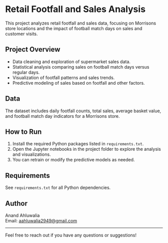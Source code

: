 # Retail Footfall and Sales Analysis

This project analyzes retail footfall and sales data, focusing on Morrisons store locations and the impact of football match days on sales and customer visits.

## Project Overview

- Data cleaning and exploration of supermarket sales data.
- Statistical analysis comparing sales on football match days versus regular days.
- Visualization of footfall patterns and sales trends.
- Predictive modeling of sales based on footfall and other factors.

## Data

The dataset includes daily footfall counts, total sales, average basket value, and football match day indicators for a Morrisons store.

## How to Run

1. Install the required Python packages listed in `requirements.txt`.
2. Open the Jupyter notebooks in the project folder to explore the analysis and visualizations.
3. You can retrain or modify the predictive models as needed.

## Requirements

See `requirements.txt` for all Python dependencies.

## Author

Anand Ahluwalia  
Email: aahluwalia2949@gmail.com

---

Feel free to reach out if you have any questions or suggestions!
